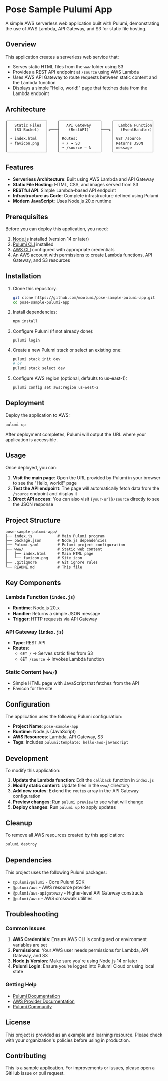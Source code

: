# Pose Sample Pulumi App

A simple AWS serverless web application built with Pulumi, demonstrating the use of AWS Lambda, API Gateway, and S3 for static file hosting.

## Overview

This application creates a serverless web service that:
- Serves static HTML files from the `www` folder using S3
- Provides a REST API endpoint at `/source` using AWS Lambda
- Uses AWS API Gateway to route requests between static content and the Lambda function
- Displays a simple "Hello, world!" page that fetches data from the Lambda endpoint

## Architecture

```
┌─────────────────┐    ┌──────────────────┐    ┌─────────────────┐
│   Static Files  │    │   API Gateway    │    │  Lambda Function│
│   (S3 Bucket)   │◄───┤    (RestAPI)     ├───►│   (EventHandler)│
│                 │    │                  │    │                 │
│ • index.html    │    │ Routes:          │    │ GET /source     │
│ • favicon.png   │    │ • / → S3         │    │ Returns JSON    │
│                 │    │ • /source → λ    │    │ message         │
└─────────────────┘    └──────────────────┘    └─────────────────┘
```

## Features

- **Serverless Architecture**: Built using AWS Lambda and API Gateway
- **Static File Hosting**: HTML, CSS, and images served from S3
- **RESTful API**: Simple Lambda-based API endpoint
- **Infrastructure as Code**: Complete infrastructure defined using Pulumi
- **Modern JavaScript**: Uses Node.js 20.x runtime

## Prerequisites

Before you can deploy this application, you need:

1. [Node.js](https://nodejs.org/) installed (version 14 or later)
2. [Pulumi CLI](https://www.pulumi.com/docs/get-started/install/) installed
3. [AWS CLI](https://aws.amazon.com/cli/) configured with appropriate credentials
4. An AWS account with permissions to create Lambda functions, API Gateway, and S3 resources

## Installation

1. Clone this repository:
   ```bash
   git clone https://github.com/moolumi/pose-sample-pulumi-app.git
   cd pose-sample-pulumi-app
   ```

2. Install dependencies:
   ```bash
   npm install
   ```

3. Configure Pulumi (if not already done):
   ```bash
   pulumi login
   ```

4. Create a new Pulumi stack or select an existing one:
   ```bash
   pulumi stack init dev
   # or
   pulumi stack select dev
   ```

5. Configure AWS region (optional, defaults to us-east-1):
   ```bash
   pulumi config set aws:region us-west-2
   ```

## Deployment

Deploy the application to AWS:

```bash
pulumi up
```

After deployment completes, Pulumi will output the URL where your application is accessible.

## Usage

Once deployed, you can:

1. **Visit the main page**: Open the URL provided by Pulumi in your browser to see the "Hello, world!" page
2. **Test the API endpoint**: The page will automatically fetch data from the `/source` endpoint and display it
3. **Direct API access**: You can also visit `{your-url}/source` directly to see the JSON response

## Project Structure

```
pose-sample-pulumi-app/
├── index.js           # Main Pulumi program
├── package.json       # Node.js dependencies
├── Pulumi.yaml        # Pulumi project configuration
├── www/               # Static web content
│   ├── index.html     # Main HTML page
│   └── favicon.png    # Site icon
├── .gitignore         # Git ignore rules
└── README.md          # This file
```

## Key Components

### Lambda Function (`index.js`)
- **Runtime**: Node.js 20.x
- **Handler**: Returns a simple JSON message
- **Trigger**: HTTP requests via API Gateway

### API Gateway (`index.js`)
- **Type**: REST API
- **Routes**:
  - `GET /` → Serves static files from S3
  - `GET /source` → Invokes Lambda function

### Static Content (`www/`)
- Simple HTML page with JavaScript that fetches from the API
- Favicon for the site

## Configuration

The application uses the following Pulumi configuration:
- **Project Name**: `pose-sample-app`
- **Runtime**: Node.js (JavaScript)
- **AWS Resources**: Lambda, API Gateway, S3
- **Tags**: Includes `pulumi:template: hello-aws-javascript`

## Development

To modify this application:

1. **Update the Lambda function**: Edit the `callback` function in `index.js`
2. **Modify static content**: Update files in the `www/` directory
3. **Add new routes**: Extend the `routes` array in the API Gateway configuration
4. **Preview changes**: Run `pulumi preview` to see what will change
5. **Deploy changes**: Run `pulumi up` to apply updates

## Cleanup

To remove all AWS resources created by this application:

```bash
pulumi destroy
```

## Dependencies

This project uses the following Pulumi packages:
- `@pulumi/pulumi` - Core Pulumi SDK
- `@pulumi/aws` - AWS resource provider
- `@pulumi/aws-apigateway` - Higher-level API Gateway constructs
- `@pulumi/awsx` - AWS crosswalk utilities

## Troubleshooting

### Common Issues

1. **AWS Credentials**: Ensure AWS CLI is configured or environment variables are set
2. **Permissions**: Your AWS user needs permissions for Lambda, API Gateway, and S3
3. **Node.js Version**: Make sure you're using Node.js 14 or later
4. **Pulumi Login**: Ensure you're logged into Pulumi Cloud or using local state

### Getting Help

- [Pulumi Documentation](https://www.pulumi.com/docs/)
- [AWS Provider Documentation](https://www.pulumi.com/docs/reference/pkg/aws/)
- [Pulumi Community](https://slack.pulumi.com/)

## License

This project is provided as an example and learning resource. Please check with your organization's policies before using in production.

## Contributing

This is a sample application. For improvements or issues, please open a GitHub issue or pull request.